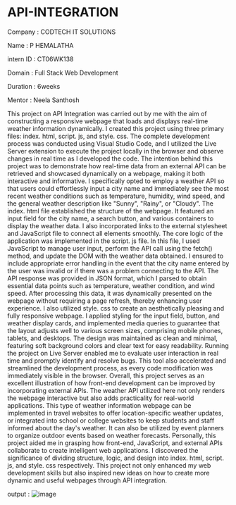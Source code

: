 # API-INTEGRATION
Company : CODTECH IT SOLUTIONS

Name : P HEMALATHA

intern ID : CT06WK138

Domain : Full Stack Web Development

Duration : 6weeks

Mentor : Neela Santhosh

This project on API Integration was carried out by me with the aim of constructing a responsive webpage that loads and displays real-time weather information dynamically. I created this project using three primary files: index. html, script. js, and style. css. The complete development process was conducted using Visual Studio Code, and I utilized the Live Server extension to execute the project locally in the browser and observe changes in real time as I developed the code. The intention behind this project was to demonstrate how real-time data from an external API can be retrieved and showcased dynamically on a webpage, making it both interactive and informative. I specifically opted to employ a weather API so that users could effortlessly input a city name and immediately see the most recent weather conditions such as temperature, humidity, wind speed, and the general weather description like "Sunny", "Rainy", or "Cloudy". The index. html file established the structure of the webpage. It featured an input field for the city name, a search button, and various containers to display the weather data. I also incorporated links to the external stylesheet and JavaScript file to connect all elements smoothly. The core logic of the application was implemented in the script. js file. In this file, I used JavaScript to manage user input, perform the API call using the fetch() method, and update the DOM with the weather data obtained. I ensured to include appropriate error handling in the event that the city name entered by the user was invalid or if there was a problem connecting to the API. The API response was provided in JSON format, which I parsed to obtain essential data points such as temperature, weather condition, and wind speed. After processing this data, it was dynamically presented on the webpage without requiring a page refresh, thereby enhancing user experience. I also utilized style. css to create an aesthetically pleasing and fully responsive webpage. I applied styling for the input field, button, and weather display cards, and implemented media queries to guarantee that the layout adjusts well to various screen sizes, comprising mobile phones, tablets, and desktops. The design was maintained as clean and minimal, featuring soft background colors and clear text for easy readability. Running the project on Live Server enabled me to evaluate user interaction in real time and promptly identify and resolve bugs. This tool also accelerated and streamlined the development process, as every code modification was immediately visible in the browser. Overall, this project serves as an excellent illustration of how front-end development can be improved by incorporating external APIs. The weather API utilized here not only renders the webpage interactive but also adds practicality for real-world applications. This type of weather information webpage can be implemented in travel websites to offer location-specific weather updates, or integrated into school or college websites to keep students and staff informed about the day's weather. It can also be utilized by event planners to organize outdoor events based on weather forecasts. Personally, this project aided me in grasping how front-end, JavaScript, and external APIs collaborate to create intelligent web applications. I discovered the significance of dividing structure, logic, and design into index. html, script. js, and style. css respectively. This project not only enhanced my web development skills but also inspired new ideas on how to create more dynamic and useful webpages through API integration.

output :
![image](https://github.com/user-attachments/assets/f843f7d3-51d1-4524-812d-862cc7f760a8)

